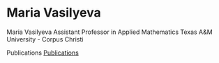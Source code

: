 # Maria Vasilyeva 
 
Maria Vasilyeva 
Assistant Professor in Applied Mathematics
Texas A&M University - Corpus Christi

Publications [Publications](publications.html)
